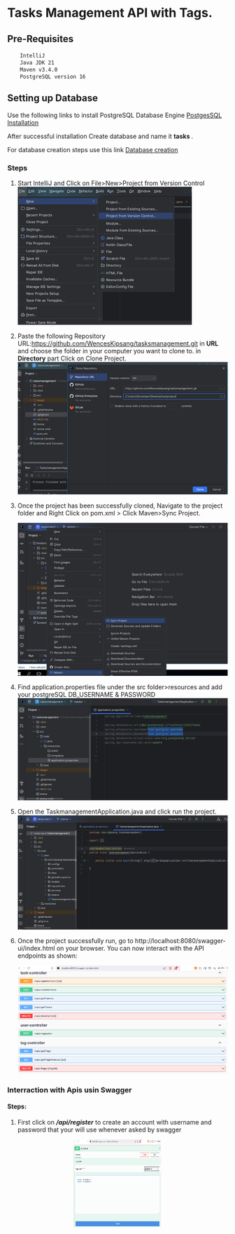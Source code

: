 # Tasks Management API with Tags.

## Pre-Requisites

        IntelliJ
        Java JDK 21
        Maven v3.4.0
        PostgreSQL version 16

## Setting up Database

Use the following links to install PostgreSQL Database Engine [PostgesSQL Installation](https://www.guru99.com/download-install-postgresql.html)

After successful installation Create database and name it <strong>tasks </strong>.

For database creation steps use this link
[Database creation](https://www.tutorialsteacher.com/postgresql/create-database)

### Steps

1. Start IntelliJ and Click on File>New>Project from Version Control
   ![version contron](/images/selectfile.png)

2. Paste the following Repository URL:https://github.com/WencesKipsang/tasksmanagement.git in <strong>URL</strong>
   and choose the folder in your computer you want to clone to. in <strong>Directory</strong> part
   Click on Clone Project.
   ![clone](/images/clone.png)

3. Once the project has been successfully cloned, Navigate to the project folder and Right Click on pom.xml > Click Maven>Sync Project.

   ![sync project](/images/Syncpom.png)

4. Find application.properties file under the src folder>resources and add your postgreSQL DB_USERNAME & PASSWORD
   ![aplication properties](/images/editapplicationpropertise.png)
5. Open the TaskmanagementApplication.java and click run the project.
   ![run](/images/runproject.png)
6. Once the project successfully run, go to http://localhost:8080/swagger-ui/index.html on your browser. You can now interact with the API endpoints as shown:

   ![enpoints](/images/Swaggerui.png)

### Interraction with Apis usin Swagger

#### Steps:

1. First click on <strong><em> /api/register</em></strong> to create an account with username and password that your will use whenever asked by swagger

<div style="text-align: center;"><img src="/images/registeruser.png" alt="register user"  style="height: 200px; width:200px;"></img></div>
